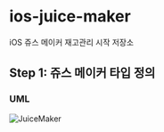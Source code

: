 # ios-juice-maker
iOS 쥬스 메이커 재고관리 시작 저장소

## Step 1: 쥬스 메이커 타입 정의
### UML
![JuiceMaker](https://user-images.githubusercontent.com/46441723/153991786-ed544cca-0838-4eb8-bf7c-9a3ca42b9436.png)
